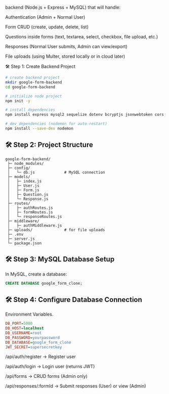 backend (Node.js + Express + MySQL) that will handle:

Authentication (Admin + Normal User)

Form CRUD (create, update, delete, list)

Questions inside forms (text, textarea, select, checkbox, file upload, etc.)

Responses (Normal User submits, Admin can view/export)

File uploads (using Multer, stored locally or in cloud later)


🛠 Step 1: Create Backend Project
```bash
# create backend project
mkdir google-form-backend
cd google-form-backend

# initialize node project
npm init -y

# install dependencies
npm install express mysql2 sequelize dotenv bcryptjs jsonwebtoken cors multer

# dev dependencies (nodemon for auto-restart)
npm install --save-dev nodemon
```

## 🛠 Step 2: Project Structure
```pgsql
google-form-backend/
 ├─ node_modules/
 ├─ config/
 │   └─ db.js             # MySQL connection
 ├─ models/
 │   ├─ index.js
 │   ├─ User.js
 │   ├─ Form.js
 │   ├─ Question.js
 │   └─ Response.js
 ├─ routes/
 │   ├─ authRoutes.js
 │   ├─ formRoutes.js
 │   └─ responseRoutes.js
 ├─ middleware/
 │   ├─ authMiddleware.js
 ├─ uploads/              # for file uploads
 ├─ .env
 ├─ server.js
 └─ package.json

```

## 🛠 Step 3: MySQL Database Setup
In MySQL, create a database:
```sql
CREATE DATABASE google_form_clone;

```
## 🛠 Step 4: Configure Database Connection

Environment Variables.
```ini
DB_PORT=5000
DB_HOST=localhost
DB_USERNAME=root
DB_PASSWORD=yourpassword
DB_DATABASE=google_form_clone
JWT_SECRET=supersecretkey

```

/api/auth/register → Register user

/api/auth/login → Login user (returns JWT)

/api/forms → CRUD forms (Admin only)

/api/responses/:formId → Submit responses (User) or view (Admin)